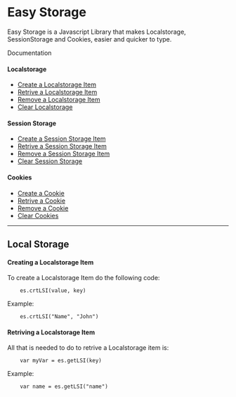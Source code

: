 Easy Storage
============

Easy Storage is a Javascript Library that makes Localstorage,
SessionStorage and Cookies, easier and quicker to type.

Documentation

#### Localstorage

-   [Create a Localstorage Item](#crtLSI)
-   [Retrive a Localstorage Item](#getLSI)
-   [Remove a Localstorage Item](#removeLSI)
-   [Clear Localstorage](#clrLSI)

#### Session Storage

-   [Create a Session Storage Item](#crtSS)
-   [Retrive a Session Storage Item](#getSS)
-   [Remove a Session Storage Item](#removeSS)
-   [Clear Session Storage](#clrSS)

#### Cookies

-   [Create a Cookie](#crtCookie)
-   [Retrive a Cookie](#getCookie)
-   [Remove a Cookie](#removeCookie)
-   [Clear Cookies](#clrCookie)

* * * * *

Local Storage
-------------

#### Creating a Localstorage Item

To create a Localstorage Item do the following code:

        es.crtLSI(value, key)
      

Example:

        es.crtLSI("Name", "John")
      

#### Retriving a Localstorage Item

All that is needed to do to retrive a Localstorage item is:

        var myVar = es.getLSI(key)
      

Example:

        var name = es.getLSI("name")
      
